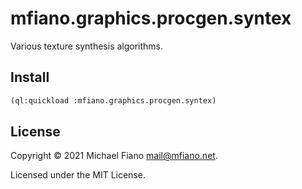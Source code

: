 # mfiano.graphics.procgen.syntex

Various texture synthesis algorithms.

## Install

```lisp
(ql:quickload :mfiano.graphics.procgen.syntex)
```

## License

Copyright © 2021 Michael Fiano <mail@mfiano.net>.

Licensed under the MIT License.
